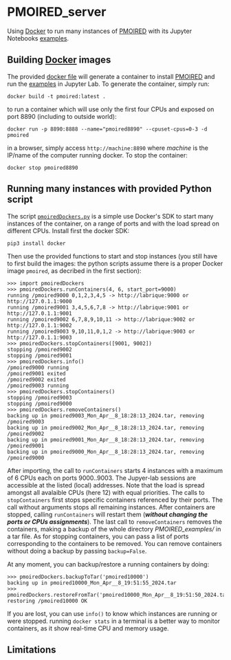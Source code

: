 # PMOIRED_server
Using [Docker](https://www.docker.com/) to run many instances of [PMOIRED](https://github.com/amerand/PMOIRED) with its Jupyter Notebooks [examples](https://github.com/amerand/PMOIRED_examples). 

## Building [Docker](https://www.docker.com/) images
The provided [docker file](Dockerfile) will generate a container to install [PMOIRED](https://github.com/amerand/PMOIRED) and run the [examples](https://github.com/amerand/PMOIRED_examples) in Jupyter Lab. To generate the container, simply run:
```
docker build -t pmoired:latest .
```
to run a container which will use only the first four CPUs and exposed on port 8890 (including to outside world):
```
docker run -p 8890:8888 --name="pmoired8890" --cpuset-cpus=0-3 -d pmoired
```
in a browser, simply access `http://machine:8890` where *machine* is the IP/name of the computer running docker. To stop the container:
```
docker stop pmoired8890
```

## Running many instances with provided Python script

The script [`pmoiredDockers.py`](pmoiredDockers.py) is a simple use Docker's SDK to start many instances of the container, on a range of ports and with the load spread on different CPUs. Install first the docker SDK:
```
pip3 install docker
```
Then use the provided functions to start and stop instances (you still have to first build the images: the python scripts assume there is a proper Docker image `pmoired`, as decribed in the first section):
```
>>> import pmoiredDockers
>>> pmoiredDockers.runContainers(4, 6, start_port=9000)
running /pmoired9000 0,1,2,3,4,5 -> http://labrique:9000 or http://127.0.1.1:9000
running /pmoired9001 3,4,5,6,7,8 -> http://labrique:9001 or http://127.0.1.1:9001
running /pmoired9002 6,7,8,9,10,11 -> http://labrique:9002 or http://127.0.1.1:9002
running /pmoired9003 9,10,11,0,1,2 -> http://labrique:9003 or http://127.0.1.1:9003
>>> pmoiredDockers.stopContainers([9001, 9002])
stopping /pmoired9002
stopping /pmoired9001
>>> pmoiredDockers.info()
/pmoired9000 running
/pmoired9001 exited
/pmoired9002 exited
/pmoired9003 running
>>> pmoiredDockers.stopContainers()
stopping /pmoired9003
stopping /pmoired9000
>>> pmoiredDockers.removeContainers()
backing up in pmoired9003_Mon_Apr__8_18:28:13_2024.tar, removing /pmoired9003
backing up in pmoired9002_Mon_Apr__8_18:28:13_2024.tar, removing /pmoired9002
backing up in pmoired9001_Mon_Apr__8_18:28:13_2024.tar, removing /pmoired9001
backing up in pmoired9000_Mon_Apr__8_18:28:13_2024.tar, removing /pmoired9000
```
After importing, the call to `runContainers` starts 4 instances with a maximum of 6 CPUs each on ports 9000..9003. The Jupyer-lab sessions are accessible at the listed (local) addresses. Note that the load is spread amongst all avalaible CPUs (here 12) with equal priorities. The calls to `stopContainers` first stops specific containers referenced by their ports. The call without arguments stops all remaining instances. After containers are stopped, calling `runContainers` will restart them (***without changing the ports or CPUs assignments***). The last call to  `removeContainers` removes the containers, making a backup of the whole directory *PMOIRED_examples/* in a tar file. As for stopping containers, you can pass a list of ports corresponding to the containers to be removed. You can remove containers without doing a backup by passing `backup=False`.

At any moment, you can backup/restore a running containers by doing:
```
>>> pmoiredDockers.backupToTar('pmoired10000')
backing up in pmoired10000_Mon_Apr__8_19:51:55_2024.tar
>>> pmoiredDockers.restoreFromTar('pmoired10000_Mon_Apr__8_19:51:50_2024.tar')
restoring /pmoired10000 OK
```

If you are lost, you can use `info()` to know which instances are running or were stopped. running `docker stats` in a terminal is a better way to monitor containers, as it show real-time CPU and memory usage.
## Limitations
